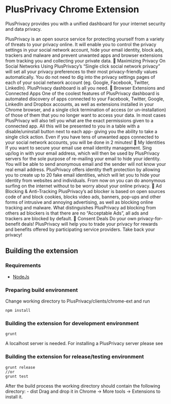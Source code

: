 PlusPrivacy Chrome Extension
=========================
PlusPrivacy provides you with a unified dashboard for your internet security and data privacy.

PlusPrivacy is an open source service for protecting yourself from a variety of threats to your privacy online. It will enable you to control the privacy settings in your social network account, hide your email identity, block ads, trackers and malware and prevent unwanted apps and browser extensions from tracking you and collecting your private data.
	Maximizing Privacy On Social Networks
Using PlusPrivacy’s “Single click social network privacy” will set all your privacy preferences to their most privacy-friendly values automatically. You do not need to dig into the privacy settings pages of each of your social network account (eg. Google, Facebook, Twitter, LinkedIn). PlusPrivacy dashboard is all you need.
	Browser Extensions and Connected Apps
One of the coolest features of PlusPrivacy dashboard is automated discovery of apps connected to your Facebook, Twitter, Google, LinkedIn and Dropbox accounts, as well as extensions installed in your Chrome browser, and a single click termination of access (or un-installation) of those of them that you no longer want to access your data. In most cases PlusPrivacy will also tell you what are the exact permissions given to a connected app. All this will be presented to you in a table with a disable/uninstall button next to each app- giving you the ability to take a single click action. Even if you have tens of unwanted apps connected to your social network accounts, you will be done in 2 minutes!
	My Identities
If you want to secure your email use email identity management. Sing up/log in with your email address, which will then be used by PlusPrivacy servers for the sole purpose of re-mailing your email to hide your identity. You will be able to send anonymous email and the sender will not know your real email address.
PlusPrivacy offers identity theft protection by allowing you to create up to 20 fake email identities, which will let you to hide your identity from websites and individuals. From now on you can do anonymous surfing on the internet without to be worry about your online privacy.
	Ad Blocking & Anti-Tracking
PlusPrivacy’s ad blocker is based on open sources code of and block cookies, blocks video ads, banners, pop-ups and other forms of intrusive and annoying advertising, as well as blocking online tracking and malware.
What distinguishes PlusPrivacy ad blocking from others ad blockers is that there are no “Acceptable Ads”, all ads and trackers are blocked by default.
	Consent Deals
Do your own privacy-for-benefit deals!
PlusPrivacy will help you to trade your privacy for rewards and benefits offered by participating service providers.
Take back your privacy!

Building the extension
----------------------

### Requirements
- [NodeJs](https://nodejs.org)
### Preparing build environment
Change working directory to PlusPrivacy/clients/chrome-ext and run

    npm install
### Building the extension for development environment
    grunt
A localhost server is needed. For installing a PlusPrivacy server please see
### Building the extension for release/testing environment
    grunt release
    //or
    grunt test

After the build process the working directory should contain the following directory:
    - dist
Drag and drop it in Chrome -> More tools -> Extensions to install it.